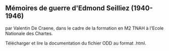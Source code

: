 ## Mémoires de guerre d'Edmond Seilliez (1940-1946)
par Valentin De Craene, dans le cadre de la formation en M2 TNAH à l'Ecole Nationale des Chartes.

Télécharger et lire la documentation du fichier ODD au format .html.
